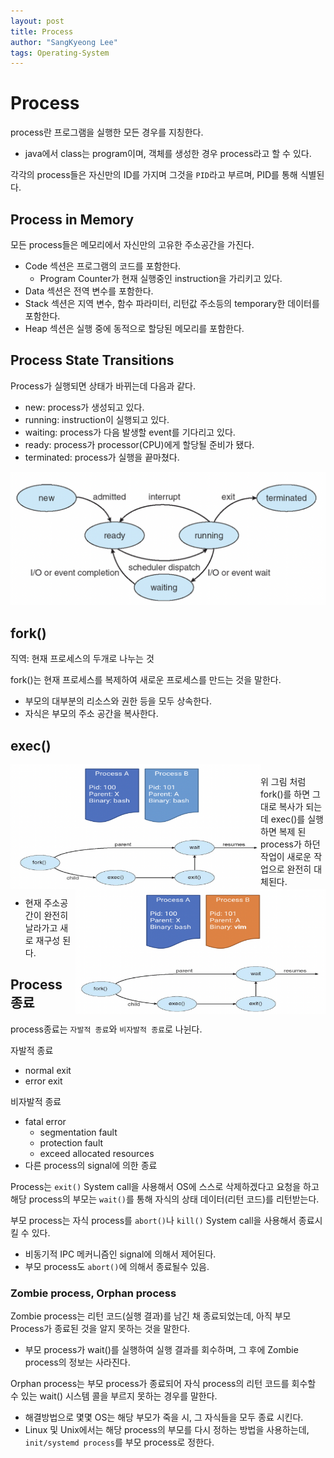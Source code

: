```yaml
---
layout: post
title: Process
author: "SangKyeong Lee"
tags: Operating-System
---
```


# Process
process란 프로그램을 실행한 모든 경우를 지칭한다.
- java에서 class는 program이며, 객체를 생성한 경우 process라고 할 수 있다.

각각의 process들은 자신만의 ID를 가지며 그것을 `PID`라고 부르며, PID를 통해 식별된다.

## Process in Memory
모든 process들은 메모리에서 자신만의 고유한 주소공간을 가진다.
- Code 섹션은 프로그램의 코드를 포함한다.
    - Program Counter가 현재 실행중인 instruction을 가리키고 있다.
- Data 섹션은 전역 변수를 포함한다.
- Stack 섹션은 지역 변수, 함수 파라미터, 리턴값 주소등의 temporary한 데이터를 포함한다.
- Heap 섹션은 실행 중에 동적으로 할당된 메모리를 포함한다.

## Process State Transitions
Process가 실행되면 상태가 바뀌는데 다음과 같다.
- new: process가 생성되고 있다.
- running: instruction이 실행되고 있다.
- waiting: process가 다음 발생할 event를 기다리고 있다.
- ready: process가 processor(CPU)에게 할당될 준비가 됐다.
- terminated: process가 실행을 끝마쳤다.

![08](/assets/os/08.png)

## fork()
직역: 현재 프로세스의 두개로 나누는 것<br>

fork()는 현재 프로세스를 복제하여 새로운 프로세스를 만드는 것을 말한다.
- 부모의 대부분의 리소스와 권한 등을 모두 상속한다.
- 자식은 부모의 주소 공간을 복사한다.

## exec()
<img src="/assets/os/09.png" align="left" width= 400 height = 200><img src="/assets/os/10.png" align="right" width = 400 height = 200>
<br>
위 그림 처럼 fork()를 하면 그대로 복사가 되는데 exec()를 실행하면 복제 된 process가 하던 작업이 새로운 작업으로 완전히 대체된다.
- 현재 주소공간이 완전히 날라가고 새로 재구성 된다.

## Process 종료
process종료는 `자발적 종료`와 `비자발적 종료`로 나뉜다.

자발적 종료
- normal exit
- error exit

비자발적 종료
- fatal error
    - segmentation fault
    - protection fault
    - exceed allocated resources
- 다른 process의 signal에 의한 종료

Process는 `exit()` System call을 사용해서 OS에 스스로 삭제하겠다고 요청을 하고 해당 process의 부모는 `wait()`를 통해 자식의 상태 데이터(리턴 코드)를 리턴받는다.

부모 process는 자식 process를 `abort()`나 `kill()` System call을 사용해서 종료시킬 수 있다.
- 비동기적 IPC 메커니즘인 signal에 의해서 제어된다.
- 부모 process도 `abort()`에 의해서 종료될수 있음.

### Zombie process, Orphan process
Zombie process는 리턴 코드(실행 결과)를 남긴 채 종료되었는데, 아직 부모 Process가 종료된 것을 알지 못하는 것을 말한다.
- 부모 process가 wait()를 실행하여 실행 결과를 회수하며, 그 후에 Zombie process의 정보는 사라진다.

Orphan process는 부모 process가 종료되어 자식 process의 리턴 코드를 회수할 수 있는 wait() 시스템 콜을 부르지 못하는 경우를 말한다.
- 해결방법으로 몇몇 OS는 해당 부모가 죽을 시, 그 자식들을 모두 종료 시킨다.
- Linux 및 Unix에서는 해당 process의 부모를 다시 정하는 방법을 사용하는데, `init/systemd process`를 부모 process로 정한다.
